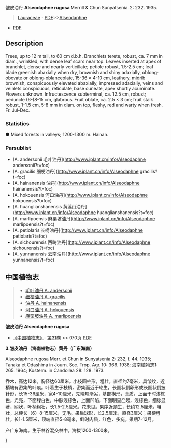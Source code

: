 皱皮油丹 **Alseodaphne rugosa** Merrill & Chun Sunyatsenia. 2: 232. 1935.

> [Lauraceae](http://www.iplant.cn/info/Lauraceae?t=foc) - [PDF](http://www.iplant.cn/foc/pdf/Lauraceae.pdf)>>[Alseodaphne](http://www.iplant.cn/info/Alseodaphne?t=foc)
 - [PDF](http://www.iplant.cn/foc/pdf/Alseodaphne.pdf)

## Description

Trees, up to 12 m tall, to 60 cm d.b.h. Branchlets terete, robust, ca. 7 mm in diam., wrinkled, with dense leaf scars near top. Leaves inserted at apex of branchlet, dense and nearly verticillate; petiole robust, 1.5-2.5 cm; leaf blade greenish abaxially when dry, brownish and shiny adaxially, oblong-obovate or oblong-oblanceolate, 15-36 × 4-10 cm, leathery, midrib brownish, conspicuously elevated abaxially, impressed adaxially, veins and veinlets conspicuous, reticulate, base cuneate, apex shortly acuminate. Flowers unknown. Infructescence subterminal, ca. 12.5 cm, robust; peduncle (6-)8-15 cm, glabrous. Fruit oblate, ca. 2.5 × 3 cm; fruit stalk robust, 1-1.5 cm, 5-8 mm in diam. on top, fleshy, red and warty when fresh. Fr. Jul-Dec.

### Statistics
● Mixed forests in valleys; 1200-1300 m. Hainan.



### Parsublist

* [A.  andersonii  毛叶油丹](http://www.iplant.cn/info/Alseodaphne andersonii?t=foc)
* [A.  gracilis  细梗油丹](http://www.iplant.cn/info/Alseodaphne gracilis?t=foc)
* [A.  hainanensis  油丹](http://www.iplant.cn/info/Alseodaphne hainanensis?t=foc)
* [A.  hokouensis  河口油丹](http://www.iplant.cn/info/Alseodaphne hokouensis?t=foc)
* [A.  huanglianshanensis  黄莲山油丹](http://www.iplant.cn/info/Alseodaphne huanglianshanensis?t=foc)
* [A.  marlipoensis  麻栗坡油丹](http://www.iplant.cn/info/Alseodaphne marlipoensis?t=foc)
* [A.  petiolaris  长柄油丹](http://www.iplant.cn/info/Alseodaphne petiolaris?t=foc)
* [A.  sichourensis  西畴油丹](http://www.iplant.cn/info/Alseodaphne sichourensis?t=foc)
* [A.  yunnanensis  云南油丹](http://www.iplant.cn/info/Alseodaphne yunnanensis?t=foc)


## 中国植物志

> * [毛叶油丹  A.  andersonii](Alseodaphne-andersonii-毛叶油丹.md)
> * [细梗油丹  A.  gracilis](Alseodaphne-gracilis-细梗油丹.md)
> * [油丹  A.  hainanensis](Alseodaphne-hainanensis-油丹.md)
> * [河口油丹  A.  hokouensis](Alseodaphne-hokouensis-河口油丹.md)
> * [麻栗坡油丹  A.  marlipoensis](Alseodaphne-marlipoensis-麻栗坡油丹.md)


**皱皮油丹 Alseodaphne rugosa**

* [《中国植物志》](http://www.iplant.cn/frps)- [第31卷](http://www.iplant.cn/frps/vol/31) >> 070页 [PDF](http://www.iplant.cn/frps/pdf/31/070a.PDF)


**3.皱皮油丹（海南植物志）黄丹（广东海南）**

Alseodaphne rugosa Merr. et Chun in Sunyatsenia 2: 232, f. 44. 1935; Tanaka et Odashima in Journ. Soc. Trop. Agr. 10: 366. 1938; 海南植物志1: 265. 1964; Kosterm. in Candollea 28: 128. 1973.

乔木，高达12米，胸径达60厘米。小枝圆柱形，粗壮，直径约7毫米，具皱纹，近梢端有密集的叶痕。叶着生于枝梢，密集而近于轮生，长圆状倒卵形或长圆状倒披针形，长15-36厘米，宽4-10厘米，先端短渐尖，基部楔形，革质，上面干时浅棕色，光亮，下面绿白色，中脉浅棕色，上面凹陷，下面明显凸起，浅棕色，细脉显著，网状，叶柄粗壮，长1.5-2.5厘米。花未见。果序近顶生，长约12.5厘米，粗壮，总梗长（6）8-15厘米，无毛。果扁球形，长2.5厘米，直径3厘米；果梗粗壮，长1-1.5厘米，顶端直径5-8毫米，鲜时肉质，红色，多疣。果期7-12月。

产广东海南。生于林谷混交林中，海拔1200-1300米。



}